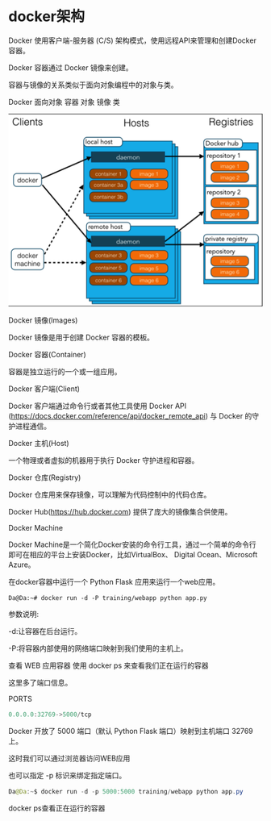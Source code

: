 # docker架构

Docker 使用客户端-服务器 (C/S) 架构模式，使用远程API来管理和创建Docker容器。

Docker 容器通过 Docker 镜像来创建。

容器与镜像的关系类似于面向对象编程中的对象与类。

Docker 面向对象
容器 对象
镜像 类

![img.png](./img.png)

Docker 镜像(Images)

Docker 镜像是用于创建 Docker 容器的模板。

Docker 容器(Container)

容器是独立运行的一个或一组应用。

Docker 客户端(Client)

Docker 客户端通过命令行或者其他工具使用 Docker API (https://docs.docker.com/reference/api/docker_remote_api) 与 Docker 的守护进程通信。

Docker 主机(Host)

一个物理或者虚拟的机器用于执行 Docker 守护进程和容器。

Docker 仓库(Registry)

Docker 仓库用来保存镜像，可以理解为代码控制中的代码仓库。

Docker Hub(https://hub.docker.com) 提供了庞大的镜像集合供使用。

Docker Machine

Docker Machine是一个简化Docker安装的命令行工具，通过一个简单的命令行即可在相应的平台上安装Docker，比如VirtualBox、 Digital Ocean、Microsoft Azure。

在docker容器中运行一个 Python Flask 应用来运行一个web应用。

```shell
Da@Da:~# docker run -d -P training/webapp python app.py
```

参数说明:

-d:让容器在后台运行。

-P:将容器内部使用的网络端口映射到我们使用的主机上。

查看 WEB 应用容器
使用 docker ps 来查看我们正在运行的容器

这里多了端口信息。

PORTS

```java
0.0.0.0:32769->5000/tcp
```

Docker 开放了 5000 端口（默认 Python Flask 端口）映射到主机端口 32769 上。

这时我们可以通过浏览器访问WEB应用

也可以指定 -p 标识来绑定指定端口。

```java
Da@Da:~$ docker run -d -p 5000:5000 training/webapp python app.py
```

docker ps查看正在运行的容器
